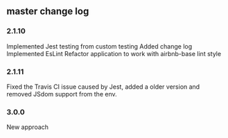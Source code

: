 ## master change log

### 2.1.10
Implemented Jest testing from custom testing
Added change log
Implemented EsLint
Refactor application to work with airbnb-base lint style

### 2.1.11
Fixed the Travis CI issue caused by Jest, added a older version and removed JSdom support from the env.


### 3.0.0
New approach